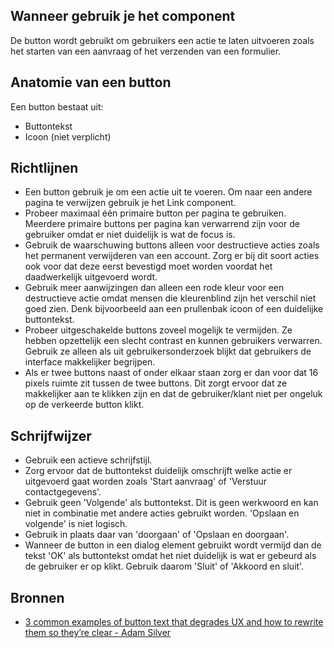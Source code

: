 ## Wanneer gebruik je het component

De button wordt gebruikt om gebruikers een actie te laten uitvoeren zoals het starten van een aanvraag of het verzenden van een formulier.

## Anatomie van een button

Een button bestaat uit:

- Buttontekst
- Icoon (niet verplicht)

## Richtlijnen

- Een button gebruik je om een actie uit te voeren. Om naar een andere pagina te verwijzen gebruik je het Link component.
- Probeer maximaal één primaire button per pagina te gebruiken. Meerdere primaire buttons per pagina kan verwarrend zijn voor de gebruiker omdat er niet duidelijk is wat de focus is.
- Gebruik de waarschuwing buttons alleen voor destructieve acties zoals het permanent verwijderen van een account. Zorg er bij dit soort acties ook voor dat deze eerst bevestigd moet worden voordat het daadwerkelijk uitgevoerd wordt.
- Gebruik meer aanwijzingen dan alleen een rode kleur voor een destructieve actie omdat mensen die kleurenblind zijn het verschil niet goed zien. Denk bijvoorbeeld aan een prullenbak icoon of een duidelijke buttontekst.
- Probeer uitgeschakelde buttons zoveel mogelijk te vermijden. Ze hebben opzettelijk een slecht contrast en kunnen gebruikers verwarren. Gebruik ze alleen als uit gebruikersonderzoek blijkt dat gebruikers de interface makkelijker begrijpen.
- Als er twee buttons naast of onder elkaar staan zorg er dan voor dat 16 pixels ruimte zit tussen de twee buttons. Dit zorgt ervoor dat ze makkelijker aan te klikken zijn en dat de gebruiker/klant niet per ongeluk op de verkeerde button klikt.

## Schrijfwijzer

- Gebruik een actieve schrijfstijl.
- Zorg ervoor dat de buttontekst duidelijk omschrijft welke actie er uitgevoerd gaat worden zoals 'Start aanvraag' of 'Verstuur contactgegevens'.
- Gebruik geen 'Volgende' als buttontekst. Dit is geen werkwoord en kan niet in combinatie met andere acties gebruikt worden. 'Opslaan en volgende' is niet logisch.
- Gebruik in plaats daar van 'doorgaan' of 'Opslaan en doorgaan'.
- Wanneer de button in een dialog element gebruikt wordt vermijd dan de tekst 'OK' als buttontekst omdat het niet duidelijk is wat er gebeurd als de gebruiker er op klikt. Gebruik daarom 'Sluit' of 'Akkoord en sluit'.

## Bronnen

- [3 common examples of button text that degrades UX and how to rewrite them so they’re clear - Adam Silver](https://web.archive.org/web/20231210005931/https://adamsilver.io/blog/3-common-examples-of-button-text-that-degrades-ux-and-how-to-rewrite-them-so-theyre-clear/)
